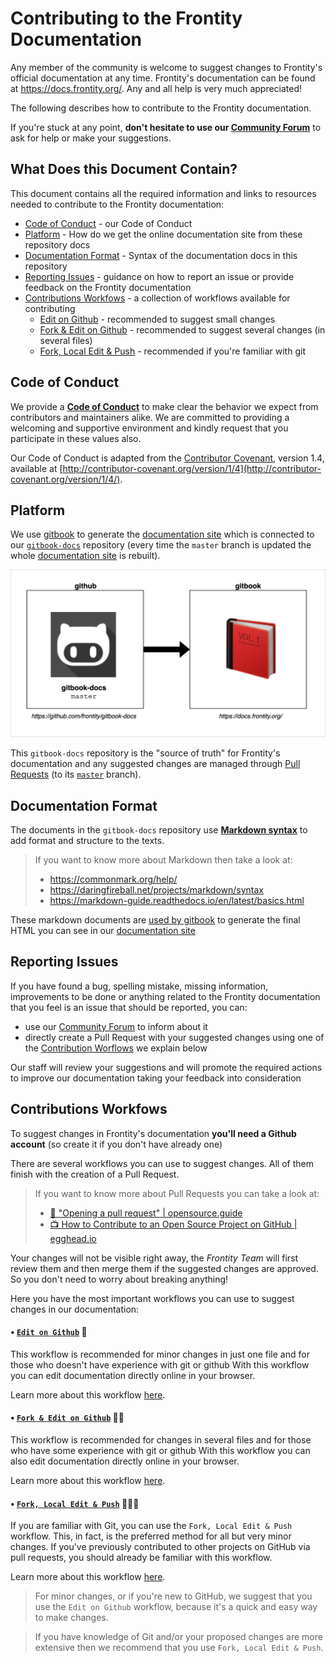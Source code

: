 # Contributing to the Frontity Documentation

Any member of the community is welcome to suggest changes to Frontity's official documentation at any time. Frontity's documentation can be found at https://docs.frontity.org/. Any and all help is very much appreciated!

The following describes how to contribute to the Frontity documentation.

If you're stuck at any point, **don't hesitate to use our [Community Forum](https://community.frontity.org/c/docs-and-tutorials)** to ask for help or make your suggestions.


## What Does this Document Contain?

This document contains all the required information and links to resources needed to contribute to the Frontity documentation:

- [Code of Conduct](#code-of-conduct) - our Code of Conduct
- [Platform](#platform) - How do we get the online documentation site from these repository docs
- [Documentation Format](#documentation-format) - Syntax of the documentation docs in this repository
- [Reporting Issues](#reporting-issues) - guidance on how to report an issue or provide feedback on the Frontity documentation
- [Contributions Workfows](#contributions-workfows) - a collection of workflows available for contributing
  - [Edit on Github](#edit-on-github) - recommended to suggest small changes
  - [Fork & Edit on Github](#fork-&-edit-on-github) - recommended to suggest several changes (in several files)
  - [Fork, Local Edit & Push](#Fork-&-Local-Edit-&-Push) - recommended if you're familiar with git


## Code of Conduct

We provide a [**Code of Conduct**](https://github.com/frontity/gitbook-docs/tree/master/CODE_OF_CONDUCT.md) to make clear the behavior we expect from contributors and maintainers alike. We are committed to providing a welcoming and supportive environment and kindly request that you participate in these values also.

Our Code of Conduct is adapted from the [Contributor Covenant](http://contributor-covenant.org), version 1.4,
available at [http://contributor-covenant.org/version/1/4](http://contributor-covenant.org/version/1/4/).

## Platform

We use [gitbook](https://www.gitbook.com/) to generate the [documentation site](https://docs.frontity.org/) which is connected to our [`gitbook-docs`](https://github.com/frontity/gitbook-docs/) repository (every time the `master` branch is updated the whole [documentation site](https://docs.frontity.org/) is rebuilt).

![github-gitbook-connection](.gitbook/assets/github-gitbook-connection.png)

This `gitbook-docs` repository is the "source of truth" for Frontity's documentation and any suggested changes are managed through [Pull Requests](https://help.github.com/en/github/collaborating-with-issues-and-pull-requests/about-pull-requests) (to its [`master`](https://github.com/frontity/gitbook-docs/tree/master) branch).

 
## Documentation Format

The documents in the `gitbook-docs` repository use [**Markdown syntax**](https://docs.gitbook.com/editing-content/markdown) to add format and structure to the texts.

> If you want to know more about Markdown then take a look at:
> - https://commonmark.org/help/
> - https://daringfireball.net/projects/markdown/syntax
> - https://markdown-guide.readthedocs.io/en/latest/basics.html

These markdown documents are [used by gitbook](#platform) to generate the final HTML you can see in our [documentation site](https://docs.frontity.org/)

## Reporting Issues

If you have found a bug, spelling mistake, missing information, improvements to be done or anything related to the Frontity documentation that you feel is an issue that should be reported, you can:

- use our [Community Forum](https://community.frontity.org/c/docs-and-tutorials) to inform about it
- directly create a Pull Request with your suggested changes using one of the [Contribution Worflows](#contributions-workfows) we explain below

Our staff will review your suggestions and will promote the required actions to improve our documentation taking your feedback into consideration 

## Contributions Workfows

To suggest changes in Frontity's documentation **you'll need a Github account** (so create it if you don't have already one)

There are several workflows you can use to suggest changes. All of them finish with the creation of a Pull Request. 

> If you want to know more about Pull Requests you can take a look at:
> - [📑 "Opening a pull request" | opensource.guide ](https://opensource.guide/how-to-contribute/#opening-a-pull-request)
> - [📺 How to Contribute to an Open Source Project on GitHub | egghead.io ](https://egghead.io/courses/how-to-contribute-to-an-open-source-project-on-github)

Your changes will not be visible right away, the *Frontity Team* will first review them and then merge them if the suggested changes are approved. So you don't need to worry about breaking anything!

Here you have the most important workflows you can use to suggest changes in our documentation:

#### • [`Edit on Github`](https://github.com/frontity/gitbook-docs/wiki/Edit-on-Github)  📝 <a name="Edit-on-Github" />

This workflow is recommended for minor changes in just one file and for those who doesn't have experience with git or github
With this workflow you can edit documentation directly online in your browser.

Learn more about this workflow [here](https://github.com/frontity/gitbook-docs/wiki/Edit-on-Github).

#### • [`Fork & Edit on Github`](https://github.com/frontity/gitbook-docs/wiki/Fork-&-Edit-on-Github) 📝📝 <a name="Fork-&-Edit-on-Github" />

This workflow is recommended for changes in several files and for those who have some experience with git or github
With this workflow you can also edit documentation directly online in your browser.

Learn more about this workflow [here](https://github.com/frontity/gitbook-docs/wiki/Fork-&-Edit-on-Github).

#### • [`Fork, Local Edit & Push`](https://github.com/frontity/gitbook-docs/wiki/Fork-&-Local-Edit-&-Push)  📝📝📝 <a name="Fork-&-Local-Edit-&-Push" />

If you are familiar with Git, you can use the `Fork, Local Edit & Push` workflow. This, in fact, is the preferred method for all but very minor changes.
If you've previously contributed to other projects on GitHub via pull requests, you should already be familiar with this workflow.

Learn more about this workflow [here](https://github.com/frontity/gitbook-docs/wiki/Fork-&-Local-Edit-&-Push).

> For minor changes, or if you're new to GitHub, we suggest that you use the `Edit on Github` workflow, because it's a quick and easy way to make changes. 

> If you have knowledge of Git and/or your proposed changes are more extensive then we recommend that you use `Fork, Local Edit & Push`.